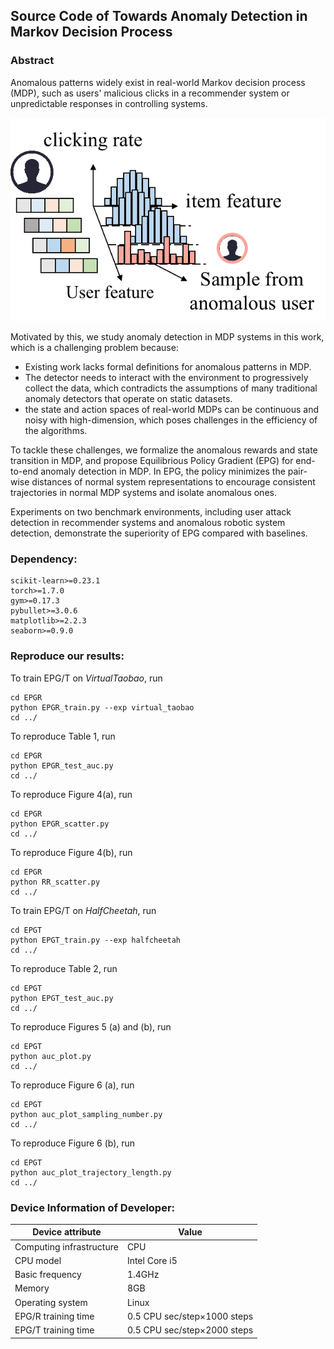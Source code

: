 ## Source Code of Towards Anomaly Detection in Markov Decision Process


### Abstract
Anomalous patterns widely exist in real-world Markov decision process (MDP), such as users' malicious clicks in a recommender system or unpredictable responses in controlling systems.

![image](https://github.com/HeGsnS/EPG/blob/main/EPGR/figure/user_attack_recsim.png)

Motivated by this, we study anomaly detection in MDP systems in this work, which is a challenging problem because:

- Existing work lacks formal definitions for anomalous patterns in MDP.
- The detector needs to interact with the environment to progressively collect the data, which contradicts the assumptions of many traditional anomaly detectors that operate on static datasets.
- the state and action spaces of real-world MDPs can be continuous and noisy with high-dimension, which poses challenges in the efficiency of the algorithms. 

To tackle these challenges, we formalize the anomalous rewards and state transition in MDP, and propose Equilibrious Policy Gradient (EPG) for end-to-end anomaly detection in MDP. 
In EPG, the policy minimizes the pair-wise distances of normal system representations to encourage consistent trajectories in normal MDP systems and isolate anomalous ones. 

Experiments on two benchmark environments, including user attack detection in recommender systems and anomalous robotic system detection, demonstrate the superiority of EPG compared with baselines.


### Dependency:
````angular2html
scikit-learn>=0.23.1
torch>=1.7.0 
gym>=0.17.3
pybullet>=3.0.6
matplotlib>=2.2.3
seaborn>=0.9.0
````

### Reproduce our results:

To train EPG/T on *VirtualTaobao*, run
````angular2html
cd EPGR
python EPGR_train.py --exp virtual_taobao
cd ../
````

To reproduce Table 1, run 
````angular2html
cd EPGR
python EPGR_test_auc.py
cd ../
````

To reproduce Figure 4(a), run
````angular2html
cd EPGR
python EPGR_scatter.py
cd ../
````

To reproduce Figure 4(b), run
````angular2html
cd EPGR
python RR_scatter.py
cd ../
````

To train EPG/T on *HalfCheetah*, run
````angular2html
cd EPGT
python EPGT_train.py --exp halfcheetah
cd ../
````

To reproduce Table 2, run
````angular2html
cd EPGT
python EPGT_test_auc.py 
cd ../
````

To reproduce Figures 5 (a) and (b), run 
````angular2html
cd EPGT
python auc_plot.py
cd ../
````

To reproduce Figure 6 (a), run
````angular2html
cd EPGT
python auc_plot_sampling_number.py
cd ../
````

To reproduce Figure 6 (b), run
````angular2html
cd EPGT
python auc_plot_trajectory_length.py
cd ../
````

### Device Information of Developer:

| Device attribute | Value |
| ---------------- | ----- |
| Computing infrastructure | CPU |
| CPU model | Intel Core i5 |
| Basic frequency | 1.4GHz |
| Memory | 8GB |
| Operating system | Linux |
| EPG/R training time | 0.5 CPU sec/step×1000 steps  |
| EPG/T training time | 0.5 CPU sec/step×2000 steps  |